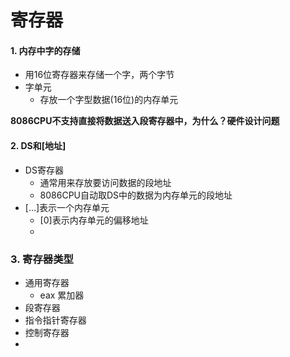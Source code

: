 # 寄存器

#### 1. 内存中字的存储

* 用16位寄存器来存储一个字，两个字节
* 字单元
  * 存放一个字型数据(16位)的内存单元



__8086CPU不支持直接将数据送入段寄存器中，为什么？硬件设计问题__

#### 2. DS和[地址]

* DS寄存器
  * 通常用来存放要访问数据的段地址
  * 8086CPU自动取DS中的数据为内存单元的段地址
* [...]表示一个内存单元
  * [0]表示内存单元的偏移地址
  * 



### 3.  寄存器类型

* 通用寄存器
  * eax 累加器
* 段寄存器
* 指令指针寄存器
* 控制寄存器
* 